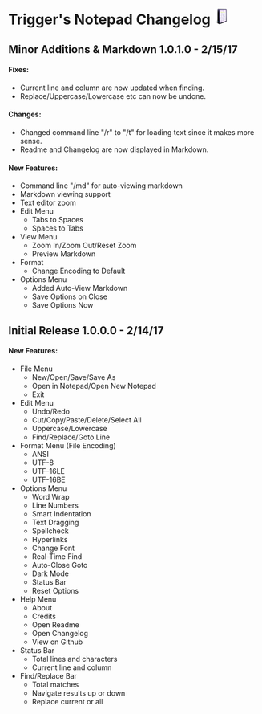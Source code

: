 # Trigger's Notepad Changelog ![Icon](App.png)

## Minor Additions & Markdown 1.0.1.0 - 2/15/17

#### Fixes:
* Current line and column are now updated when finding.
* Replace/Uppercase/Lowercase etc can now be undone.

#### Changes:
* Changed command line "/r" to "/t" for loading text since it makes more sense.
* Readme and Changelog are now displayed in Markdown.

#### New Features:
* Command line "/md" for auto-viewing markdown
* Markdown viewing support
* Text editor zoom
* Edit Menu
  * Tabs to Spaces
  * Spaces to Tabs
* View Menu
  * Zoom In/Zoom Out/Reset Zoom
  * Preview Markdown
* Format
  * Change Encoding to Default
* Options Menu
  * Added Auto-View Markdown
  * Save Options on Close
  * Save Options Now


## Initial Release 1.0.0.0 - 2/14/17

#### New Features:
* File Menu
  * New/Open/Save/Save As
  * Open in Notepad/Open New Notepad
  * Exit
* Edit Menu
  * Undo/Redo
  * Cut/Copy/Paste/Delete/Select All
  * Uppercase/Lowercase
  * Find/Replace/Goto Line
* Format Menu (File Encoding)
  * ANSI
  * UTF-8
  * UTF-16LE
  * UTF-16BE
* Options Menu
  * Word Wrap
  * Line Numbers
  * Smart Indentation
  * Text Dragging
  * Spellcheck
  * Hyperlinks
  * Change Font
  * Real-Time Find
  * Auto-Close Goto
  * Dark Mode
  * Status Bar
  * Reset Options
* Help Menu
  * About
  * Credits
  * Open Readme
  * Open Changelog
  * View on Github
* Status Bar
  * Total lines and characters
  * Current line and column
* Find/Replace Bar
  * Total matches
  * Navigate results up or down
  * Replace current or all
